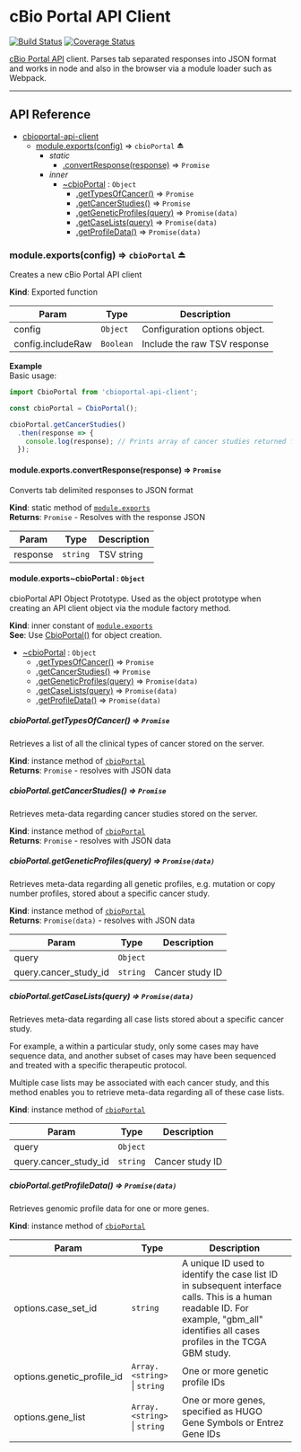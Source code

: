 # cBio Portal API Client
[![Build Status](https://img.shields.io/circleci/project/nathanmarks/cbioportal-api-client/master.svg?style=flat-square)](https://circleci.com/gh/nathanmarks/cbioportal-api-client) [![Coverage Status](https://img.shields.io/coveralls/nathanmarks/cbioportal-api-client/master.svg?style=flat-square)](https://coveralls.io/github/nathanmarks/cbioportal-api-client?branch=master)

[cBio Portal API](http://www.cbioportal.org/web_api.jsp) client. Parses tab separated responses into JSON format and works in node and also in the browser via a module loader such as Webpack.

---

## API Reference
  
* [cbioportal-api-client](#module_cbioportal-api-client)
    * [module.exports(config)](#exp_module_cbioportal-api-client--module.exports) ⇒ <code>cbioPortal</code> ⏏
        * _static_
            * [.convertResponse(response)](#module_cbioportal-api-client--module.exports.convertResponse) ⇒ <code>Promise</code>
        * _inner_
            * [~cbioPortal](#module_cbioportal-api-client--module.exports..cbioPortal) : <code>Object</code>
                * [.getTypesOfCancer()](#module_cbioportal-api-client--module.exports..cbioPortal+getTypesOfCancer) ⇒ <code>Promise</code>
                * [.getCancerStudies()](#module_cbioportal-api-client--module.exports..cbioPortal+getCancerStudies) ⇒ <code>Promise</code>
                * [.getGeneticProfiles(query)](#module_cbioportal-api-client--module.exports..cbioPortal+getGeneticProfiles) ⇒ <code>Promise(data)</code>
                * [.getCaseLists(query)](#module_cbioportal-api-client--module.exports..cbioPortal+getCaseLists) ⇒ <code>Promise(data)</code>
                * [.getProfileData()](#module_cbioportal-api-client--module.exports..cbioPortal+getProfileData) ⇒ <code>Promise(data)</code>

<a name="exp_module_cbioportal-api-client--module.exports"></a>
### module.exports(config) ⇒ <code>cbioPortal</code> ⏏
Creates a new cBio Portal API client

**Kind**: Exported function  

| Param | Type | Description |
| --- | --- | --- |
| config | <code>Object</code> | Configuration options object. |
| config.includeRaw | <code>Boolean</code> | Include the raw TSV response |

**Example**  
Basic usage:

```javascript
import CbioPortal from 'cbioportal-api-client';

const cbioPortal = CbioPortal();

cbioPortal.getCancerStudies()
  .then(response => {
    console.log(response); // Prints array of cancer studies returned from API
  });
```
<a name="module_cbioportal-api-client--module.exports.convertResponse"></a>
#### module.exports.convertResponse(response) ⇒ <code>Promise</code>
Converts tab delimited responses to JSON format

**Kind**: static method of <code>[module.exports](#exp_module_cbioportal-api-client--module.exports)</code>  
**Returns**: <code>Promise</code> - Resolves with the response JSON  

| Param | Type | Description |
| --- | --- | --- |
| response | <code>string</code> | TSV string |

<a name="module_cbioportal-api-client--module.exports..cbioPortal"></a>
#### module.exports~cbioPortal : <code>Object</code>
cbioPortal API Object Prototype. Used as the object prototype
when creating an API client object via the module factory method.

**Kind**: inner constant of <code>[module.exports](#exp_module_cbioportal-api-client--module.exports)</code>  
**See**: Use [CbioPortal()](module:cbioportal-api-client~CbioPortal) for object creation.  

* [~cbioPortal](#module_cbioportal-api-client--module.exports..cbioPortal) : <code>Object</code>
    * [.getTypesOfCancer()](#module_cbioportal-api-client--module.exports..cbioPortal+getTypesOfCancer) ⇒ <code>Promise</code>
    * [.getCancerStudies()](#module_cbioportal-api-client--module.exports..cbioPortal+getCancerStudies) ⇒ <code>Promise</code>
    * [.getGeneticProfiles(query)](#module_cbioportal-api-client--module.exports..cbioPortal+getGeneticProfiles) ⇒ <code>Promise(data)</code>
    * [.getCaseLists(query)](#module_cbioportal-api-client--module.exports..cbioPortal+getCaseLists) ⇒ <code>Promise(data)</code>
    * [.getProfileData()](#module_cbioportal-api-client--module.exports..cbioPortal+getProfileData) ⇒ <code>Promise(data)</code>

<a name="module_cbioportal-api-client--module.exports..cbioPortal+getTypesOfCancer"></a>
##### cbioPortal.getTypesOfCancer() ⇒ <code>Promise</code>
Retrieves a list of all the clinical types of cancer stored on the server.

**Kind**: instance method of <code>[cbioPortal](#module_cbioportal-api-client--module.exports..cbioPortal)</code>  
**Returns**: <code>Promise</code> - resolves with JSON data  
<a name="module_cbioportal-api-client--module.exports..cbioPortal+getCancerStudies"></a>
##### cbioPortal.getCancerStudies() ⇒ <code>Promise</code>
Retrieves meta-data regarding cancer studies stored on the server.

**Kind**: instance method of <code>[cbioPortal](#module_cbioportal-api-client--module.exports..cbioPortal)</code>  
**Returns**: <code>Promise</code> - resolves with JSON data  
<a name="module_cbioportal-api-client--module.exports..cbioPortal+getGeneticProfiles"></a>
##### cbioPortal.getGeneticProfiles(query) ⇒ <code>Promise(data)</code>
Retrieves meta-data regarding all genetic profiles, e.g.
mutation or copy number profiles, stored about a specific cancer study.

**Kind**: instance method of <code>[cbioPortal](#module_cbioportal-api-client--module.exports..cbioPortal)</code>  
**Returns**: <code>Promise(data)</code> - resolves with JSON data  

| Param | Type | Description |
| --- | --- | --- |
| query | <code>Object</code> |  |
| query.cancer_study_id | <code>string</code> | Cancer study ID |

<a name="module_cbioportal-api-client--module.exports..cbioPortal+getCaseLists"></a>
##### cbioPortal.getCaseLists(query) ⇒ <code>Promise(data)</code>
Retrieves meta-data regarding all case lists stored about a specific cancer study.

For example, a within a particular study, only some cases may have sequence data, and another subset of cases may have been sequenced and treated with a specific therapeutic protocol.

Multiple case lists may be associated with each cancer study, and this method enables you to retrieve meta-data regarding all of these case lists.

**Kind**: instance method of <code>[cbioPortal](#module_cbioportal-api-client--module.exports..cbioPortal)</code>  

| Param | Type | Description |
| --- | --- | --- |
| query | <code>Object</code> |  |
| query.cancer_study_id | <code>string</code> | Cancer study ID |

<a name="module_cbioportal-api-client--module.exports..cbioPortal+getProfileData"></a>
##### cbioPortal.getProfileData() ⇒ <code>Promise(data)</code>
Retrieves genomic profile data for one or more genes.

**Kind**: instance method of <code>[cbioPortal](#module_cbioportal-api-client--module.exports..cbioPortal)</code>  

| Param | Type | Description |
| --- | --- | --- |
| options.case_set_id | <code>string</code> | A unique ID used to identify the case list ID in subsequent interface calls. This is a human readable ID. For example, "gbm_all" identifies all cases profiles in the TCGA GBM study. |
| options.genetic_profile_id | <code>Array.&lt;string&gt;</code> &#124; <code>string</code> | One or more genetic profile IDs |
| options.gene_list | <code>Array.&lt;string&gt;</code> &#124; <code>string</code> | One or more genes, specified as HUGO Gene Symbols or Entrez Gene IDs |

